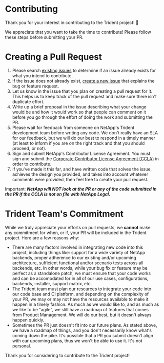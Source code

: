 # Contributing
Thank you  for your interest in contributing to the Trident project! 🎉

We appreciate that you want to take the time to contribute! Please follow these steps before submitting your PR.

# Creating a Pull Request

1. Please search [existing issues](https://github.com/NetApp/trident/issues) to determine if an issue already exists for what you intend to contribute.
2. If the issue does not already exist, [create a new issue](https://github.com/NetApp/trident/issues/new) that explains the bug or feature request.
3. Let us know in the issue that you plan on creating a pull request for it. This helps us to keep track of the pull request and make sure there isn't duplicate effort.
4. Write up a brief proposal in the issue describing what your change would be and how it would work so that people can comment on it before you go through the effort of doing the work and submitting the PR.
5. Please wait for feedback from someone on NetApp's Trident development team before writing any code. We don't really have an SLA for our feedback, but we will do our best to respond in a timely manner (at least to inform if you are on the right track and that you should proceed, or not).
6. Sign and submit NetApp's Contributor License Agreement. You must sign and submit the [Corporate Contributor License Agreement (CCLA)](https://netapp.tap.thinksmart.com/prod/Portal/ShowWorkFlow/AnonymousEmbed/3d2f3aa5-9161-4970-997d-e482b0b033fa) in order to contribute.
7. If you've made it this far, and have written code that solves the issue, achieves the design you provided, and takes into account whatever comments were provided, then feel free to create your pull request.

Important: ***NetApp will NOT look at the PR or any of the code submitted in the PR if the CCLA is not on file with NetApp Legal.***

# Trident Team's Commitment
While we truly appreciate your efforts on pull requests, we **cannot** make any commitment for when, or if, your PR will be included in the Trident project. Here are a few reasons why:
- There are many factors involved in integrating new code into this project, including things like: support for a wide variety of NetApp backends, proper adherence to our existing and/or upcoming architecture, sufficient functional and/or scenario tests across all backends, etc. In other words, while your bug fix or feature may be perfect as a standalone patch, we must ensure that your code works and can be accomodated for in all of our use cases, configurations, backends, installer, support matrix, etc.
- The Trident team must plan our resources to integrate your code into our code base and CI platform, and depending on the complexity of your PR, we may or may not have the resources available to make it happen in a timely fashion. As much as we would like to, and as much as we like to be "agile", we still have a roadmap of features that comes from Product Management. We will do our best, but it doesn't always happen quickly.
- Sometimes the PR just doesn't fit into our future plans. As stated above, we have a roadmap of things, and you don't necessarily know what's coming down the pike. It's possible that a PR you submit doesn't align with our upcoming plans, thus we won't be able to use it. It's not personal.


Thank you for considering to contribute to the Trident project!

